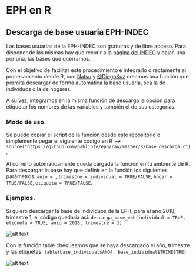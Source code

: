 # EPH en R

## Descarga de base usuaria EPH-INDEC
Las bases usuarias de la EPH-INDEC son gratuiras y de libre acceso. Para disponer de las mismas hay que recurir a la [página del INDEC](https://www.indec.gob.ar/bases-de-datos.asp) y bajar, una por una, las bases que querramos.

Con el objetivo de facilitar este procedimiento e integrarlo directamente al procesamiento desde R, con [Natsu](https://rpubs.com/natsumi_shokida) y [@DiegoKoz](https://github.com/DiegoKoz) creamos una función que permita descargar de forma automática la base usuaria, sea la de individuos o la de hogares.

A su vez, integramos en la misma función de descarga la opción para etiquetar los nombres de las variables y también el de sus  categorías.

### Modo de uso.
Se puede copiar el script de la función desde [este repositorio](https://github.com/pablinte/eph/raw/master/R/descarga_base_eph.r) o simplemente pegar el siguiente código en R --> `source("https://github.com/pablinte/eph/raw/master/R/base_descarga.r")`. 

Al correrlo automaticamente queda cargada la función en tu ambiente de R. Para descargar la base hay que definir en la función los siguientes parámetros:
`anio = `,
`trimestre =`,
`individual = TRUE/FALSE`,
`hogar = TRUE/FALSE`,
`etiqueta = TRUE/FALSE`.

### Ejemplos.
Si quiero descargar la base de individuos de la EPH, para el año 2018, trimestre 1, el código quedaría así:
`descarga_base_eph(individual = TRUE, etiqueta = TRUE, anio = 2018, trimestre = 1)`

![alt text](https://raw.githubusercontent.com/pablinte/eph/master/R/imagenes/capt3.PNG)

Con la función table chequeamos que se haya descargado el año, trimestre y las etiquetas:
`table(base_individual$ANO4, base_individual$TRIMESTRE)`

![alt text](https://raw.githubusercontent.com/pablinte/eph/master/R/imagenes/table.PNG)


